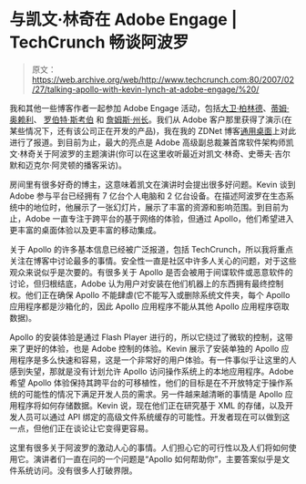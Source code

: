 # 与凯文·林奇在 Adobe Engage | TechCrunch 畅谈阿波罗

> 原文：<https://web.archive.org/web/http://www.techcrunch.com:80/2007/02/27/talking-apollo-with-kevin-lynch-at-adobe-engage/%20/>

我和其他一些博客作者一起参加 Adobe Engage 活动，包括[大卫·柏林德](https://web.archive.org/web/20160417233155/http://blogs.zdnet.com/Berlind/?p=361)、[蒂姆·奥赖利](https://web.archive.org/web/20160417233155/http://radar.oreilly.com/archives/2007/02/creating_engagi.html)、 [罗伯特·斯考伯](https://web.archive.org/web/20160417233155/http://scobleizer.com/2007/02/27/drinking-the-adobe-coffee/) 和 [詹姆斯·州长](https://web.archive.org/web/20160417233155/http://www.redmonk.com/jgovernor/2007/02/27/adobe-engage-fighting-agai%0Anst-the-architecture-of-the-space/)。我们从 Adobe 客户那里获得了演示(在某些情况下，还有该公司正在开发的产品)，我在我的 ZDNet 博客[通用桌面](https://web.archive.org/web/20160417233155/http://blogs.zdnet.com/Stewart/)上对此进行了报道。到目前为止，最大的亮点是 Adobe 高级副总裁兼首席软件架构师凯文·林奇关于阿波罗的主题演讲(你可以在这里收听最近对凯文·林奇、史蒂夫·吉尔默和迈克尔·阿灵顿的播客采访)。

房间里有很多好奇的博主，这意味着凯文在演讲时会提出很多好问题。Kevin 谈到 Adobe 参与平台已经拥有 7 亿台个人电脑和 2 亿台设备。在描述阿波罗在生态系统中的地位时，他展示了一张幻灯片，展示了丰富的资源和影响范围。到目前为止，Adobe 一直专注于跨平台的基于网络的体验，但通过 Apollo，他们希望进入更丰富的桌面体验以及更丰富的移动集成。

关于 Apollo 的许多基本信息已经被广泛报道，包括 TechCrunch，所以我将重点关注在博客中讨论最多的事情。安全性一直是社区中许多人关心的问题，对于这些观众来说似乎是次要的。有很多关于 Apollo 是否会被用于间谍软件或恶意软件的讨论，但归根结底，Adobe 认为用户对安装在他们机器上的东西拥有最终控制权。他们正在确保 Apollo 不能肆虐(它不能写入或删除系统文件夹，每个 Apollo 应用程序都是沙箱化的，因此 Apollo 应用程序不能从其他 Apollo 应用程序窃取数据)。

Apollo 的安装体验是通过 Flash Player 进行的，所以它绕过了微软的控制，这带来了更好的体验，也是 Adobe 控制的体验。Kevin 展示了安装单独的 Apollo 应用程序是多么快速和容易，这是一个非常好的用户体验。有一件事似乎让这里的人感到失望，那就是没有计划允许 Apollo 访问操作系统上的本地应用程序。Adobe 希望 Apollo 体验保持其跨平台的可移植性，他们的目标是在不开放特定于操作系统的可能性的情况下满足开发人员的需求。另一件越来越清晰的事情是 Apollo 应用程序将如何存储数据。Kevin 说，现在他们正在研究基于 XML 的存储，以及开发人员可以通过 API 绑定的高级文件系统缓存的可能性。开发者现在可以做到这一点，但他们正在谈论让它变得更容易。

这里有很多关于阿波罗的激动人心的事情。人们担心它的可行性以及人们将如何使用它。演讲者们一直在问的一个问题是“Apollo 如何帮助你”，主要答案似乎是文件系统访问。没有很多人打破界限。